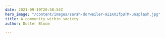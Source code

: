```yaml
---
date: 2021-09-19T20:58:54Z
hero_image: "/content/images/sarah-dorweiler-9Z1KRIfpBTM-unsplash.jpg"
title: A community within society
author: Duster Bloom

---
```

